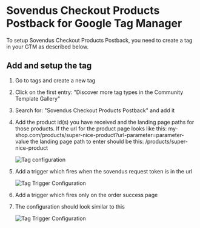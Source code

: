 # Sovendus Checkout Products Postback for Google Tag Manager

To setup Sovendus Checkout Products Postback, you need to create a tag in your GTM as described below.

## Add and setup the tag

1. Go to tags and create a new tag
2. Click on the first entry: "Discover more tag types in the Community Template Gallery"
3. Search for: "Sovendus Checkout Products Postback" and add it
4. Add the product id(s) you have received and the landing page paths for those products. If the url for the product page looks like this: my-shop.com/products/super-nice-product?url-parameter=parameter-value the landing page path to enter should be this: /products/super-nice-product

   ![Tag configuration](https://raw.githubusercontent.com/Sovendus-GmbH/Sovendus-Google-Tag-Manager-Checkout-Products-Postback-Order-Logging/main/screenshots/url-config.png)

5. Add a trigger which fires when the sovendus request token is in the url

   ![Tag Trigger Configuration](https://raw.githubusercontent.com/Sovendus-GmbH/Sovendus-Google-Tag-Manager-Checkout-Products-Postback-Order-Logging/main/screenshots/trigger-config.png)

6. Add a trigger which fires only on the order success page

7. The configuration should look similar to this

   ![Tag Trigger Configuration](https://raw.githubusercontent.com/Sovendus-GmbH/Sovendus-Google-Tag-Manager-Checkout-Products-Postback-Order-Logging/main/screenshots/done-config.png)

